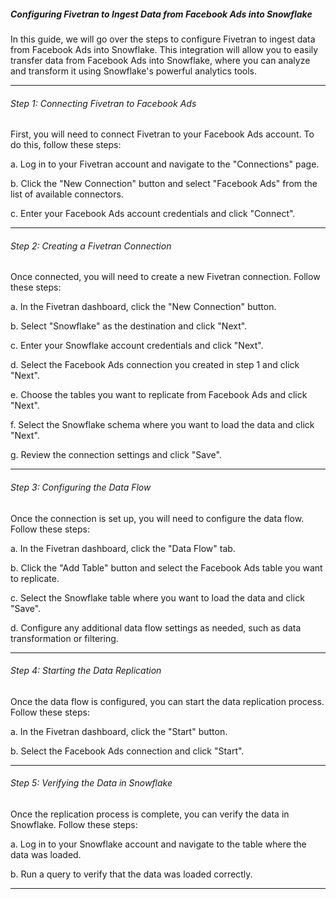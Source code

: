 ##### Configuring Fivetran to Ingest Data from Facebook Ads into Snowflake

In this guide, we will go over the steps to configure Fivetran to ingest data from Facebook Ads into Snowflake. This integration will allow you to easily transfer data from Facebook Ads into Snowflake, where you can analyze and transform it using Snowflake's powerful analytics tools.

---

###### Step 1: Connecting Fivetran to Facebook Ads

First, you will need to connect Fivetran to your Facebook Ads account. To do this, follow these steps:

   a. Log in to your Fivetran account and navigate to the "Connections" page.
   
   b. Click the "New Connection" button and select "Facebook Ads" from the list of available connectors.
   
   c. Enter your Facebook Ads account credentials and click "Connect".

---

###### Step 2: Creating a Fivetran Connection

Once connected, you will need to create a new Fivetran connection. Follow these steps:

   a. In the Fivetran dashboard, click the "New Connection" button.
   
   b. Select "Snowflake" as the destination and click "Next".
   
   c. Enter your Snowflake account credentials and click "Next".
   
   d. Select the Facebook Ads connection you created in step 1 and click "Next".
   
   e. Choose the tables you want to replicate from Facebook Ads and click "Next".
   
   f. Select the Snowflake schema where you want to load the data and click "Next".
   
   g. Review the connection settings and click "Save".

---

###### Step 3: Configuring the Data Flow

Once the connection is set up, you will need to configure the data flow. Follow these steps:

   a. In the Fivetran dashboard, click the "Data Flow" tab.
   
   b. Click the "Add Table" button and select the Facebook Ads table you want to replicate.
   
   c. Select the Snowflake table where you want to load the data and click "Save".
   
   d. Configure any additional data flow settings as needed, such as data transformation or filtering.

---

###### Step 4: Starting the Data Replication

Once the data flow is configured, you can start the data replication process. Follow these steps:

   a. In the Fivetran dashboard, click the "Start" button.
   
   b. Select the Facebook Ads connection and click "Start".

---

###### Step 5: Verifying the Data in Snowflake

Once the replication process is complete, you can verify the data in Snowflake. Follow these steps:

   a. Log in to your Snowflake account and navigate to the table where the data was loaded.
   
   b. Run a query to verify that the data was loaded correctly.

---
